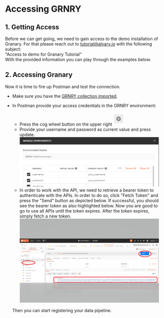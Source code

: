 # Accessing GRNRY

## 1. Getting Access

Before we can get going, we need to gain access to the demo installation of Granary. For that please reach out to [tutorial@alvary.io](mailto:tutorial@alvary.io) with the following subject:  
"Access to demo for Granary Tutorial"  
With the provided information you can play through the examples below.

## 2. Accessing Granary

Now it is time to fire up Postman and  test the connection. 

* Make sure you have the [GRNRY collection imported](prerequisites-before-we-get-started.md#postman).
* In Postman provide your access credentials in the GRNRY environment:

  * Press the cog wheel button on the upper right ![Manage Enviroment Button](../../.gitbook/assets/grafik%20%2821%29.png)
  * Provide your username and password as current value and press update.  ![](../../.gitbook/assets/postmanenv.PNG)
  * In order to work with the API, we need to retrieve a bearer token to authenticate with the APIs. In order to do so, click "Fetch Token" and press the "Send" button as depicted below.  If successful, you should see the bearer token as also highlighted below. Now you are good to go to use all APIs until the token expires. After the token expires, simply fetch a new token. ![](../../.gitbook/assets/screenshot.png)



  Then you can start registering your data pipeline.







